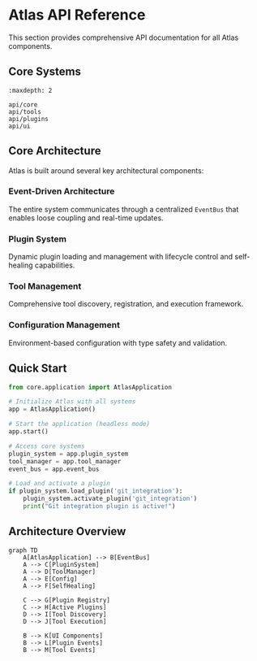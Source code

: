 # Atlas API Reference

This section provides comprehensive API documentation for all Atlas components.

## Core Systems

```{toctree}
:maxdepth: 2

api/core
api/tools
api/plugins
api/ui
```

## Core Architecture

Atlas is built around several key architectural components:

### Event-Driven Architecture
The entire system communicates through a centralized `EventBus` that enables loose coupling and real-time updates.

### Plugin System
Dynamic plugin loading and management with lifecycle control and self-healing capabilities.

### Tool Management
Comprehensive tool discovery, registration, and execution framework.

### Configuration Management
Environment-based configuration with type safety and validation.

## Quick Start

```python
from core.application import AtlasApplication

# Initialize Atlas with all systems
app = AtlasApplication()

# Start the application (headless mode)
app.start()

# Access core systems
plugin_system = app.plugin_system
tool_manager = app.tool_manager
event_bus = app.event_bus

# Load and activate a plugin
if plugin_system.load_plugin('git_integration'):
    plugin_system.activate_plugin('git_integration')
    print("Git integration plugin is active!")
```

## Architecture Overview

```{mermaid}
graph TD
    A[AtlasApplication] --> B[EventBus]
    A --> C[PluginSystem]
    A --> D[ToolManager]
    A --> E[Config]
    A --> F[SelfHealing]
    
    C --> G[Plugin Registry]
    C --> H[Active Plugins]
    D --> I[Tool Discovery]
    D --> J[Tool Execution]
    
    B --> K[UI Components]
    B --> L[Plugin Events]
    B --> M[Tool Events]
```
